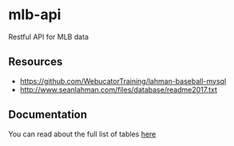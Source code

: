 # mlb-api

Restful API for MLB data

## Resources

* https://github.com/WebucatorTraining/lahman-baseball-mysql
* http://www.seanlahman.com/files/database/readme2017.txt


## Documentation

You can read about the full list of tables [here](docs/tables.md)



